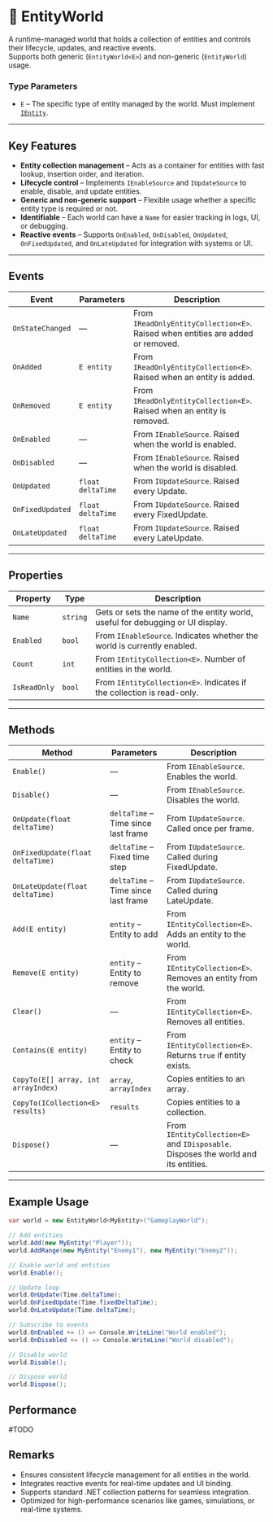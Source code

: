 # 🧩 EntityWorld

A runtime-managed world that holds a collection of entities and controls their lifecycle, updates, and reactive events.  
Supports both generic (`EntityWorld<E>`) and non-generic (`EntityWorld`) usage.

### Type Parameters
- `E` – The specific type of entity managed by the world. Must implement [`IEntity`](#).

---

## Key Features

- **Entity collection management** – Acts as a container for entities with fast lookup, insertion order, and iteration.
- **Lifecycle control** – Implements `IEnableSource` and `IUpdateSource` to enable, disable, and update entities.
- **Generic and non-generic support** – Flexible usage whether a specific entity type is required or not.
- **Identifiable** – Each world can have a `Name` for easier tracking in logs, UI, or debugging.
- **Reactive events** – Supports `OnEnabled`, `OnDisabled`, `OnUpdated`, `OnFixedUpdated`, and `OnLateUpdated` for integration with systems or UI.

---

## Events

| Event            | Parameters        | Description                                                                     |
|------------------|-------------------|---------------------------------------------------------------------------------|
| `OnStateChanged` | —                 | From `IReadOnlyEntityCollection<E>`. Raised when entities are added or removed. |
| `OnAdded`        | `E entity`        | From `IReadOnlyEntityCollection<E>`. Raised when an entity is added.            |
| `OnRemoved`      | `E entity`        | From `IReadOnlyEntityCollection<E>`. Raised when an entity is removed.          |
| `OnEnabled`      | —                 | From `IEnableSource`. Raised when the world is enabled.                         |
| `OnDisabled`     | —                 | From `IEnableSource`. Raised when the world is disabled.                        |
| `OnUpdated`      | `float deltaTime` | From `IUpdateSource`. Raised every Update.                                      |
| `OnFixedUpdated` | `float deltaTime` | From `IUpdateSource`. Raised every FixedUpdate.                                 |
| `OnLateUpdated`  | `float deltaTime` | From `IUpdateSource`. Raised every LateUpdate.                                  |

---

## Properties

| Property     | Type     | Description                                                                    |
|--------------|----------|--------------------------------------------------------------------------------|
| `Name`       | `string` | Gets or sets the name of the entity world, useful for debugging or UI display. |
| `Enabled`    | `bool`   | From `IEnableSource`. Indicates whether the world is currently enabled.        |
| `Count`      | `int`    | From `IEntityCollection<E>`. Number of entities in the world.                  |
| `IsReadOnly` | `bool`   | From `IEntityCollection<E>`. Indicates if the collection is read-only.         |

---

## Methods

| Method                              | Parameters                          | Description                                                                         |
|-------------------------------------|-------------------------------------|-------------------------------------------------------------------------------------|
| `Enable()`                          | —                                   | From `IEnableSource`. Enables the world.                                            |
| `Disable()`                         | —                                   | From `IEnableSource`. Disables the world.                                           |
| `OnUpdate(float deltaTime)`         | `deltaTime` – Time since last frame | From `IUpdateSource`. Called once per frame.                                        |
| `OnFixedUpdate(float deltaTime)`    | `deltaTime` – Fixed time step       | From `IUpdateSource`. Called during FixedUpdate.                                    |
| `OnLateUpdate(float deltaTime)`     | `deltaTime` – Time since last frame | From `IUpdateSource`. Called during LateUpdate.                                     |
| `Add(E entity)`                     | `entity` – Entity to add            | From `IEntityCollection<E>`. Adds an entity to the world.                           |
| `Remove(E entity)`                  | `entity` – Entity to remove         | From `IEntityCollection<E>`. Removes an entity from the world.                      |
| `Clear()`                           | —                                   | From `IEntityCollection<E>`. Removes all entities.                                  |
| `Contains(E entity)`                | `entity` – Entity to check          | From `IEntityCollection<E>`. Returns `true` if entity exists.                       |
| `CopyTo(E[] array, int arrayIndex)` | `array`, `arrayIndex`               | Copies entities to an array.                                                        |
| `CopyTo(ICollection<E> results)`    | `results`                           | Copies entities to a collection.                                                    |
| `Dispose()`                         | —                                   | From `IEntityCollection<E>` and `IDisposable`. Disposes the world and its entities. |

---

## Example Usage

```csharp
var world = new EntityWorld<MyEntity>("GameplayWorld");

// Add entities
world.Add(new MyEntity("Player"));
world.AddRange(new MyEntity("Enemy1"), new MyEntity("Enemy2"));

// Enable world and entities
world.Enable();

// Update loop
world.OnUpdate(Time.deltaTime);
world.OnFixedUpdate(Time.fixedDeltaTime);
world.OnLateUpdate(Time.deltaTime);

// Subscribe to events
world.OnEnabled += () => Console.WriteLine("World enabled");
world.OnDisabled += () => Console.WriteLine("World disabled");

// Disable world
world.Disable();

// Dispose world
world.Dispose();
```

## Performance
#TODO

## Remarks
- Ensures consistent lifecycle management for all entities in the world.
- Integrates reactive events for real-time updates and UI binding.
- Supports standard .NET collection patterns for seamless integration.
- Optimized for high-performance scenarios like games, simulations, or real-time systems.
